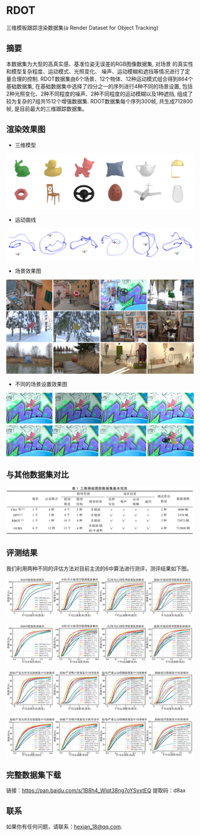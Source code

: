 # RDOT
三维模板跟踪渲染数据集(a Render Dataset for Object Tracking)

## 摘要
本数据集为大型的高真实感、基准位姿无误差的RGB图像数据集, 对场景 的真实性和模型复杂程度、运动模式、光照变化、 噪声、运动模糊和遮挡等情况进行了定量合理的控制. RDOT数据集由6个场景、12个物体、12种运动模式组合得到864个基础数据集, 在基础数据集中选择了四分之一的序列进行4种不同的场景设置, 包括2种光照变化、2种不同程度的噪声、2种不同程度的运动模糊以及1种遮挡, 组成了较为复杂的7组共1512个增强数据集. RDOT数据集每个序列300帧, 共生成712800帧, 是目前最大的三维跟踪数据集。

## 渲染效果图
* 三维模型
<img src="https://github.com/Xian-He/RDOT/raw/master/e.g/models.png">

* 运动曲线

<img src="https://github.com/Xian-He/RDOT/raw/master/e.g/curves.png">

* 场景效果图

![img](https://github.com/Xian-He/RDOT/raw/master/e.g/scenes.png)

* 不同的场景设置效果图

![img](https://github.com/Xian-He/RDOT/raw/master/e.g/differentScenesSettings.png)

## 与其他数据集对比

![img](https://github.com/Xian-He/RDOT/raw/master/e.g/otherBenchmark.png)

## 评测结果
我们利用两种不同的评估方法对目前主流的6中算法进行测评，测评结果如下图。

![img](https://github.com/Xian-He/RDOT/raw/master/e.g/A_AED.png)

![img](https://github.com/Xian-He/RDOT/raw/master/e.g/A_AD.png)

![img](https://github.com/Xian-He/RDOT/raw/master/e.g/C_AED.png)

![img](https://github.com/Xian-He/RDOT/raw/master/e.g/C_AD.png)

## 完整数据集下载
链接：https://pan.baidu.com/s/1B8h4_Wlqt38ng7oYSvxtEQ 
提取码：d8ax

## 联系
如果你有任何问题，请联系：hexian_18@qq.com.
